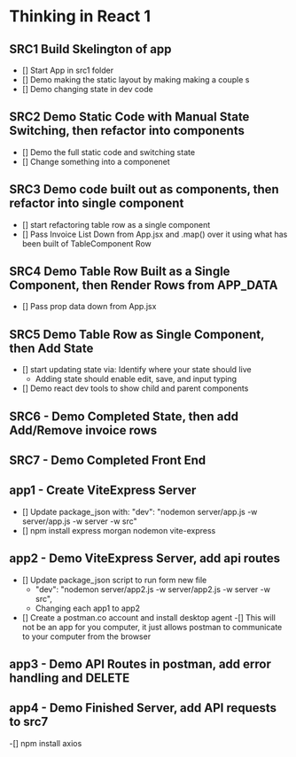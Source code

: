 # Thinking in React 1

## SRC1 Build Skelington of app

- [] Start App in src1 folder
- [] Demo making the static layout by making making a couple <tr>s
- [] Demo changing state in dev code

## SRC2 Demo Static Code with Manual State Switching, then refactor into components

- [] Demo the full static code and switching state 
- [] Change something into a componenet 

## SRC3 Demo code built out as components, then refactor into single component

- [] start refactoring table row as a single component
- [] Pass Invoice List Down from App.jsx and .map() over it using what has been built of TableComponent Row

## SRC4 Demo Table Row Built as a Single Component, then Render Rows from APP_DATA

- [] Pass prop data down from App.jsx

## SRC5 Demo Table Row as Single Component, then Add State

- [] start updating state via: Identify where your state should live
  - Adding state should enable edit, save, and input typing
- [] Demo react dev tools to show child and parent components

## SRC6 - Demo Completed State, then add Add/Remove invoice rows

## SRC7 - Demo Completed Front End

## app1 - Create ViteExpress Server

- [] Update package_json with: "dev": "nodemon server/app.js -w server/app.js -w server -w src"
- [] npm install express morgan nodemon vite-express

## app2 - Demo ViteExpress Server, add api routes

- [] Update package_json script to run form new file
  - "dev": "nodemon server/app2.js -w server/app2.js -w server -w src",
  - Changing each app1 to app2
- [] Create a postman.co account and install desktop agent
    -[] This will not be an app for you computer, it just allows postman to communicate to your computer from the browser

## app3 - Demo API Routes in postman, add error handling and DELETE

## app4 - Demo Finished Server, add API requests to src7

-[] npm install axios